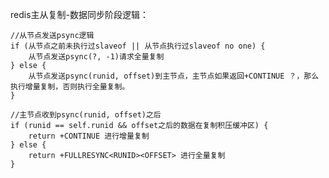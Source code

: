 redis主从复制-数据同步阶段逻辑：
	
	//从节点发送psync逻辑
	if (从节点之前未执行过slaveof || 从节点执行过slaveof no one) {
		从节点发送psync(?, -1)请求全量复制
	} else {
		从节点发送psync(runid, offset)到主节点，主节点如果返回+CONTINUE ？，那么执行增量复制，否则执行全量复制。
	}

	//主节点收到psync(runid, offset)之后
	if (runid == self.runid && offset之后的数据在复制积压缓冲区) {
		return +CONTINUE 进行增量复制
	} else {
		return +FULLRESYNC<RUNID><OFFSET> 进行全量复制
	}
	

	